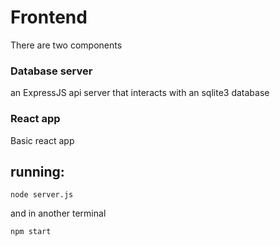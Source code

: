 # Frontend

There are two components 

### Database server

an ExpressJS api server that interacts with an sqlite3 database

### React app

Basic react app

## running:

`node server.js`

and in another terminal

`npm start`